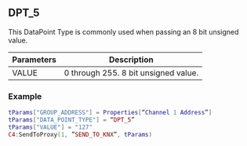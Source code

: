 ## DPT\_5

This DataPoint Type is commonly used when passing an 8 bit unsigned value.

| Parameters  | Description |
| --- | --- |
| VALUE | 0 through 255. 8 bit unsigned value. |


### Example

```lua
tParams["GROUP_ADDRESS"] = Properties[“Channel 1 Address”]
tParams["DATA_POINT_TYPE"] = “DPT_5”
tParams["VALUE"] = "127"
C4:SendToProxy(1, ”SEND_TO_KNX”, tParams)
```
